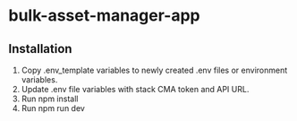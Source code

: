 # bulk-asset-manager-app

## Installation

1. Copy .env_template variables to newly created .env files or environment variables.
2. Update .env file variables with stack CMA token and API URL.
3. Run npm install
4. Run npm run dev
